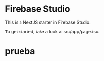 # Firebase Studio

This is a NextJS starter in Firebase Studio.

To get started, take a look at src/app/page.tsx.
# prueba
